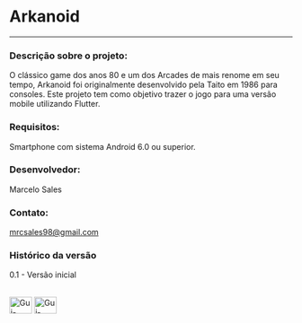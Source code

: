 # Arkanoid

<hr>

### Descrição sobre o projeto:
O clássico game dos anos 80 e um dos Arcades de mais renome em seu tempo, Arkanoid foi originalmente desenvolvido pela Taito em 1986 para consoles. Este projeto tem como objetivo trazer o jogo para uma versão mobile utilizando Flutter.

### Requisitos:
Smartphone com sistema Android 6.0 ou superior.

### Desenvolvedor:
Marcelo Sales

### Contato:
mrcsales98@gmail.com

### Histórico da versão
0.1 - Versão inicial

<div style="display: inline_block"><br>
  <img align="center" alt="Gui-HTML" height="30" width="40" src="https://cdn.jsdelivr.net/gh/devicons/devicon/icons/dart/dart-original.svg">
  <img align="center" alt="Gui-HTML" height="30" width="40" src="https://cdn.jsdelivr.net/gh/devicons/devicon/icons/flutter/flutter-original.svg">
</div>
